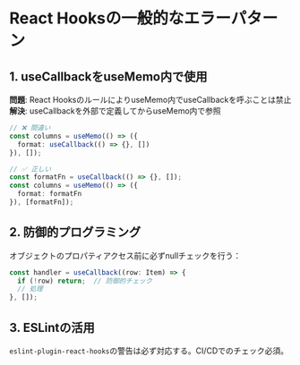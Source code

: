# React Hooksの一般的なエラーパターン

## 1. useCallbackをuseMemo内で使用
**問題**: React HooksのルールによりuseMemo内でuseCallbackを呼ぶことは禁止
**解決**: useCallbackを外部で定義してからuseMemo内で参照

```typescript
// ❌ 間違い
const columns = useMemo(() => ({
  format: useCallback(() => {}, [])
}), []);

// ✅ 正しい
const formatFn = useCallback(() => {}, []);
const columns = useMemo(() => ({
  format: formatFn
}), [formatFn]);
```

## 2. 防御的プログラミング
オブジェクトのプロパティアクセス前に必ずnullチェックを行う：
```typescript
const handler = useCallback((row: Item) => {
  if (!row) return;  // 防御的チェック
  // 処理
}, []);
```

## 3. ESLintの活用
`eslint-plugin-react-hooks`の警告は必ず対応する。CI/CDでのチェック必須。